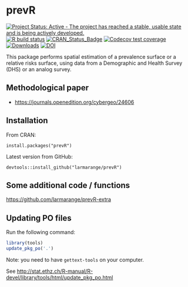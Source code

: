 # prevR

<!-- badges: start -->
[![Project Status: Active - The project has reached a stable, usable state and is being actively developed.](https://www.repostatus.org/badges/0.1.0/active.svg)](https://www.repostatus.org/#active) 
[![R build status](https://github.com/larmarange/prevR/workflows/R-CMD-check/badge.svg)](https://github.com/larmarange/prevR/actions)
[![CRAN_Status_Badge](https://www.r-pkg.org/badges/version/prevR)](https://cran.r-project.org/web/packages/prevR) 
[![Codecov test coverage](https://codecov.io/gh/larmarange/prevR/branch/main/graph/badge.svg)](https://app.codecov.io/gh/larmarange/prevR?branch=main)
[![Downloads](https://cranlogs.r-pkg.org/badges/prevR)](https://cran.r-project.org/package=prevR)
[![DOI](https://www.zenodo.org/badge/6281387.svg)](https://www.zenodo.org/badge/latestdoi/6281387)
<!-- badges: end -->

This package performs spatial estimation of a prevalence surface
or a relative risks surface, using data from a Demographic and Health
Survey (DHS) or an analog survey.

## Methodological paper

* <https://journals.openedition.org/cybergeo/24606>

## Installation

From CRAN:

```
install.packages("prevR")
```

Latest version from GitHub:

```
devtools::install_github("larmarange/prevR")
```

## Some additional code / functions

<https://github.com/larmarange/prevR-extra>


## Updating PO files

Run the following command:

```r
library(tools)
update_pkg_po('.')
```

Note: you need to have `gettext-tools` on your computer. 

See <http://stat.ethz.ch/R-manual/R-devel/library/tools/html/update_pkg_po.html>
